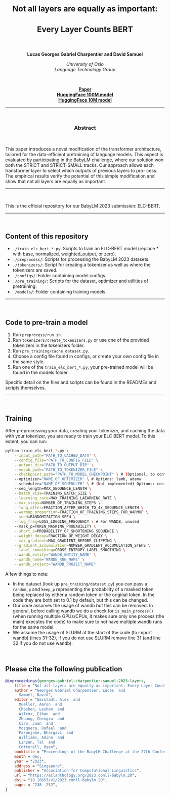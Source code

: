 <h2 align="center"><b><h3>Not all layers are equally as important:</h3><h3>Every Layer Counts BERT</h3></b></h2><br>


<p align="center">
  <b>Lucas Georges Gabriel Charpentier and David Samuel</b>
</p>

<p align="center">
  <i>
    University of Oslo<br>
    Language Technology Group<br>
  </i>
</p>
<br>

<p align="center">
  <a href="https://aclanthology.org/2023.conll-babylm.20/"><b>Paper</b></a><br>
  <a href="https://huggingface.co/lgcharpe/ELC_BERT_baby_100M"><b>HuggingFace 100M model</b></a><br>
  <a href="https://huggingface.co/lgcharpe/ELC_BERT_small_baby_10M"><b>HuggingFace 10M model</b></a>
</p>

_______

<br>

<h3 align="center"><b>Abstract</b></h3><br>

This paper introduces a novel modification of
the transformer architecture, tailored for the
data-efficient pretraining of language models.
This aspect is evaluated by participating in the
BabyLM challenge, where our solution won
both the STRICT and STRICT-SMALL tracks.
Our approach allows each transformer layer to
select which outputs of previous layers to pro-
cess. The empirical results verify the potential
of this simple modification and show that not
all layers are equally as important.

_______

<br>

This is the official repository for our BabyLM 2023 submission: ELC-BERT.

_______

<br>

## Content of this repository

- `./train_elc_bert_*.py`: Scripts to train an ELC-BERT model (replace * with base, normalized, weighted_output, or zero).
- `./preprocess/`: Scripts for processing the BabyLM 2023 datasets.
- `./tokenizers/`: Script for creating a tokenizer as well as where the tokenizers are saved.
- `./configs/`: Folder containing model configs.
- `./pre_training/`: Scripts for the dataset, optimizer and utilities of pretraining.
- `./models/`: Folder containing training models.

_______

<br>

## Code to pre-train a model

1. Run `preprocess/run.sh`.
2. Run `tokenizers/create_tokenizers.py` or use one of the provided tokenizers in the tokenizers folder.
3. Run `pre_training/cache_dataset.py`.
4. Choose a config file found in configs, or create your own config file in the same style.
6. Run one of the `train_elc_bert_*.py`, your pre-trained model will be found in the models folder.

Specific detail on the files and scripts can be found in the READMEs and scripts themselves.
_______

<br>

## Training

After preprocessing your data, creating your tokenizer, and caching the data with your tokenizer, you are ready to train your ELC BERT model. To this extent, you can run:

```bash
python train_elc_bert_*.py \
    --input_path="PATH_TO_CACHED_DATA" \
    --config_file="PATH_TO_CONFIG_FILE" \
    --output_dir="PATH_TO_OUTPUT_DIR" \
    --vocab_path="PATH_TO_TOKENIZER_FILE" \
    --checkpoint_path="PATH_TO_MODEL_CHECKPOINT" \ # (Optional, to continue training)
    --optimizer="NAME_OF_OPTIMIZER" \ # Options: lamb, adamw
    --scheduler="NAME_OF_SCHEDULER" \ # (Not implemented) Options: cosine
    --seq_length=MAX_SEQUENCE_LENGTH \
    --batch_size=TRAINING_BATCH_SIZE \
    --learning_rate=MAX_TRAINING_LAEARNING_RATE \
    --max_steps=NUMBER_OF_TRAINING_STEPS \
    --long_after=FRACTION_AFTER_WHICH_TO_4x_SEQUENCE_LENGTH \
    --warmup_proportion=FRACTION_OF_TRAINING_STEPS_FOR_WARMUP \
    --seed=RANDOMIZATION_SEEd \
    --log_freq=LOSS_LOGGING_FREQUENCY \ # For WANDB, unused
    --mask_p=TOKEN_MASKING_PROBABILITY \
    --short_p=PROBABILITY_OF_SHORTENING_SEQUENCE \
    --weight_decay=FRACTION_OF_WEIGHT_DECAY \
    --max_gradient=MAX_GRADIENT_BEFORE_CLIPPING \
    --gradient_accumulation=NUMBER_GRADIENT_ACCUMULATION_STEPS \
    --label_smoothing=CROSS_ENTROPY_LABEL_SMOOTHING \
    --wandb_entity="WANDB_ENTITY_NAME" \
    --wandb_name="WANDB_RUN_NAME" \
    --wandb_project="WANDB_PROJECT_NAME"
```

A few things to note:
 - In the dataset (look up `pre_training/dataset.py`) you can pass a `random_p` and `keep_p` representing the probability of a masked token being replaced by either a random token or the original token. In the code they are both set to 0.1 by default, but this can be changed.
 - Our code assumes the usage of wandb but this can be removed. In general, before calling wandb we do a check for `is_main_process()` (when running multiple GPUs/CPUs, it makes sure only one process (the main) executes the code) to make sure to not have multiple wandb runs for the same model.
 - We assume the usage of SLURM at the start of the code (to import wandb) (lines 31-32), if you do not use SLURM remove line 31 (and line 32 if you do not use wandb).
<br>

## Please cite the following publication
```bibtex
@inproceedings{georges-gabriel-charpentier-samuel-2023-layers,
    title = "Not all layers are equally as important: Every Layer Counts {BERT}",
    author = "Georges Gabriel Charpentier, Lucas  and
      Samuel, David",
    editor = "Warstadt, Alex  and
      Mueller, Aaron  and
      Choshen, Leshem  and
      Wilcox, Ethan  and
      Zhuang, Chengxu  and
      Ciro, Juan  and
      Mosquera, Rafael  and
      Paranjabe, Bhargavi  and
      Williams, Adina  and
      Linzen, Tal  and
      Cotterell, Ryan",
    booktitle = "Proceedings of the BabyLM Challenge at the 27th Conference on Computational Natural Language Learning",
    month = dec,
    year = "2023",
    address = "Singapore",
    publisher = "Association for Computational Linguistics",
    url = "https://aclanthology.org/2023.conll-babylm.20",
    doi = "10.18653/v1/2023.conll-babylm.20",
    pages = "238--252",
}
```
